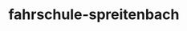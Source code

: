 ---
_schema: default
title: fahrschule-spreitenbach
seo:
  description: "Vom Nothelferkurs bis zur praktischen Prüfung. Mit der Fahrschule Loyal hast du: Viel Abwechslung. Sympathische Lehrer. Top Location. Faire Preise."
  title: "Fahrschule Loyal Spreitenbach: Die Fahrausbildung mit Drive"
  keywords:
    - fahrschule Spreitenbach
    - fahrlehrer Spreitenbach
  openGraph:
    title: "Fahrschule Loyal Spreitenbach: Die Fahrausbildung mit Drive"
    description: "Vom Nothelferkurs bis zur praktischen Prüfung. Mit der Fahrschule Loyal hast du: Viel Abwechslung. Sympathische Lehrer. Top Location. Faire Preise."
    url: https://www.fahrschuleloyal.ch/fahrschule-spreitenbach
    type: website
    images:
      url: https://www.fahrschuleloyal.ch/loyal.logo.cdr.svg
  canonical: https://www.fahrschuleloyal.ch/fahrschule-spreitenbach
  metadatabase: https://www.fahrschuleloyal.ch/fahrschule-spreitenbach
seo_blocks:
  category: "Fahrschule Spreitenbach"
  data:
    image:
      image_path: "/close-up-view-driving-instructor-holding-checklist-while-background-female-student-steering-driving-car.webp"
      alt_text: "traffic cones line up along sunlit asphalt road"
    upperparagraph: "Herzlich willkommen bei der Fahrschule Loyal in Spreitenbach! Wir bieten dir eine hochwertige Fahrausbildung, damit du sicher und selbstbewusst im Strassenverkehr unterwegs bist. Zahlreiche Fahrschüler:innen aus Spreitenbach haben mit uns ihren Führerschein erfolgreich abgeschlossen."
    lowerparagraph: ""
  sections:
    - title: "Starte jetzt deine Fahrstunden in Spreitenbach!"
      text: "Unsere Fahrstunden sind individuell auf deine Bedürfnisse abgestimmt, sodass du in deinem eigenen Tempo lernen kannst. Mit einer unverbindlichen Probestunde ab 59 Schweizer Franken kannst du uns kennenlernen und einen ersten Eindruck gewinnen. Unsere erfahrenen Fahrlehrer:innen sorgen dafür, dass du dich von Anfang an sicher und wohl fühlst."
    - title: "Verkehrskunde und mehr in Spreitenbach"
      text: "Neben Fahrstunden bieten wir dir auch wichtige Kurse wie Verkehrskunde oder Nothelfer an, um dich umfassend auf deine Fahrprüfung vorzubereiten. Unsere modernen Schulungsräume und praxisnahen Inhalte helfen dir, das notwendige Wissen sicher zu verinnerlichen. So bist du bestens gerüstet, um sowohl theoretische als auch praktische Prüfungen erfolgreich zu meistern."
    - title: "Einfach anmelden und losfahren"
      text: "Die Anmeldung ist unkompliziert und flexibel – ob online oder telefonisch, wir machen es dir einfach. Unser engagiertes Team steht dir bei allen Fragen zur Verfügung und hilft dir, deinen individuellen Ausbildungsplan zu erstellen. Starte noch heute mit deiner Fahrausbildung und erlebe, wie wir dich sicher und stressfrei ans Ziel bringen."
contact_block:
  questionText: "Hast du Fragen oder benötigst du weitere Informationen?"
  welcomeText: "Wir freuen uns auf deine Kontaktaufnahme."
  phone: "+41 78 800 90 91"
  mail: "info@fahrschuleloyal.ch"
---